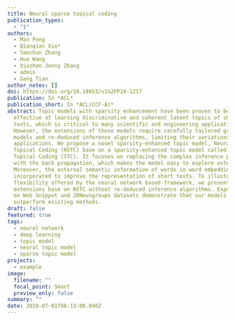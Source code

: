 ```yaml
---
title: Neural sparse topical coding
publication_types:
  - "1"
authors:
  - Min Peng
  - Qianqian Xie*
  - Yanchun Zhang
  - Hua Wang
  - Xiuzhen Jenny Zhang
  - admin
  - Gang Tian
author_notes: []
doi: https://doi.org/10.18653/v1%2FP18-1217
publication: In *ACL*
publication_short: In *ACL(CCF-A)*
abstract: Topic models with sparsity enhancement have been proven to be
  effective at learning discriminative and coherent latent topics of short
  texts, which is critical to many scientific and engineering applications.
  However, the extensions of these models require carefully tailored graphical
  models and re-deduced inference algorithms, limiting their variations and
  applications. We propose a novel sparsity-enhanced topic model, Neural Sparse
  Topical Coding (NSTC) base on a sparsity-enhanced topic model called Sparse
  Topical Coding (STC). It focuses on replacing the complex inference process
  with the back propagation, which makes the model easy to explore extensions.
  Moreover, the external semantic information of words in word embeddings is
  incorporated to improve the representation of short texts. To illustrate the
  flexibility offered by the neural network based framework, we present three
  extensions base on NSTC without re-deduced inference algorithms. Experiments
  on Web Snippet and 20Newsgroups datasets demonstrate that our models
  outperform existing methods.
draft: false
featured: true
tags:
  - neural network
  - deep learning
  - topic model
  - neural topic model
  - sparse topic model
projects:
  - example
image:
  filename: ""
  focal_point: Smart
  preview_only: false
summary: ""
date: 2018-07-01T06:13:00.846Z
---
```

